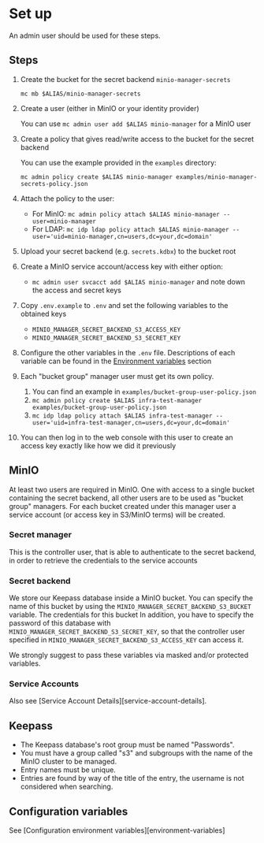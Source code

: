 # Set up

An admin user should be used for these steps.

## Steps

1. Create the bucket for the secret backend `minio-manager-secrets`

    `mc mb $ALIAS/minio-manager-secrets`

1. Create a user (either in MinIO or your identity provider)

    You can use `mc admin user add $ALIAS minio-manager` for a MinIO user

1. Create a policy that gives read/write access to the bucket for the secret backend

    You can use the example provided in the `examples` directory:

    `mc admin policy create $ALIAS minio-manager examples/minio-manager-secrets-policy.json`

1. Attach the policy to the user:

   - For MinIO: `mc admin policy attach $ALIAS minio-manager --user=minio-manager`
   - For LDAP: `mc idp ldap policy attach $ALIAS minio-manager --user='uid=minio-manager,cn=users,dc=your,dc=domain'`

1. Upload your secret backend (e.g. `secrets.kdbx`) to the bucket root
1. Create a MinIO service account/access key with either option:

   - `mc admin user svcacct add $ALIAS minio-manager` and note down the access and secret keys

1. Copy `.env.example` to `.env` and set the following variables to the obtained keys

   - `MINIO_MANAGER_SECRET_BACKEND_S3_ACCESS_KEY`
   - `MINIO_MANAGER_SECRET_BACKEND_S3_SECRET_KEY`

1. Configure the other variables in the `.env` file. Descriptions of each variable can be found in the
   [Environment variables](#environment-variables) section

1. Each "bucket group" manager user must get its own policy.
   1. You can find an example in `examples/bucket-group-user-policy.json`
   1. `mc admin policy create $ALIAS infra-test-manager examples/bucket-group-user-policy.json`
   1. `mc idp ldap policy attach $ALIAS infra-test-manager --user='uid=infra-test-manager,cn=users,dc=your,dc=domain'`
1. You can then log in to the web console with this user to create an access key exactly like how we did it previously

## MinIO

At least two users are required in MinIO. One with access to a single bucket containing the secret backend, all other
users are to be used as "bucket group" managers. For each bucket created under this manager user a service account
(or access key in S3/MinIO terms) will be created.

### Secret manager

This is the controller user, that is able to authenticate to the secret backend, in order to retrieve the credentials to the service accounts

### Secret backend

We store our Keepass database inside a MinIO bucket. You can specify the name of this bucket by using the `MINIO_MANAGER_SECRET_BACKEND_S3_BUCKET` variable.
The credentials for this bucket
In addition, you have to specify the password of this database with `MINIO_MANAGER_SECRET_BACKEND_S3_SECRET_KEY`, so that the controller user specified in `MINIO_MANAGER_SECRET_BACKEND_S3_ACCESS_KEY` can access it.

We strongly suggest to pass these variables via masked and/or protected variables.

### Service Accounts



Also see [Service Account Details][service-account-details].

## Keepass

- The Keepass database's root group must be named "Passwords".
- You must have a group called "s3" and subgroups with the name of the MinIO cluster to be managed.
- Entry names must be unique.
- Entries are found by way of the title of the entry, the username is not considered when searching.

## Configuration variables

See [Configuration environment variables][environment-variables]
